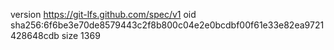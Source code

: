 version https://git-lfs.github.com/spec/v1
oid sha256:6f6be3e70de8579443c2f8b800c04e2e0bcdbf00f61e33e82ea9721428648cdb
size 1369
